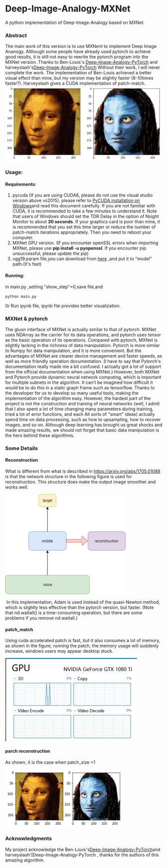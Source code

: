 # Deep-Image-Analogy-MXNet
A python implementation of Deep-Image-Analogy based on MXNet.
### Abstract
The main work of this version is to use MXNent to implement Deep Image Ananogy. Although some people have already used pytorch to achieve good results, it is still not easy to rewrite the pytorch program into the MXNet version.
Thanks to Ben-Louis's [Deep-Image-Analogy-PyTorch](https://github.com/Ben-Louis/Deep-Image-Analogy-PyTorch.git) and harveyslash's[Deep-Image-Analogy-PyTorch]( https://github.com/harveyslash/Deep-Image-Analogy-PyTorch.git) Without their work, I will never complete the work. The implementation of Ben-Louis achieved a better visual effect than mine, but my version may be slightly faster (8-10times faster?). Harveyslash gives a CUDA implementation of patch-match.
![](./result/result.png)

### Usage:
#### Requirements:
1. pycuda (If you are using CUDA8, please do not use the visual  studio version above vs2015), please refer to [PyCUDA installation on Windows](https://github.com/drasmuss/hessianfree/wiki/PyCUDA-installation-on-Windows)and read this document carefully. If you are not familiar with CUDA, it is recommended to take a few minutes to understand it. Note that users of Windows should set the TDR Delay in the option of Nsight Monitor to about **30 seconds**. If your graphics card is poor than mine, it is recommended that you set this time larger or reduce the number of patch-match iterations appropriately. Then you need to reboot your computer.
2. MXNet GPU version. (If you encounter openSSL errors when importing MXNet, please use **pip install -u pyopenssl**. If you encounter pip unsuccessful, please update the pip)
3. vgg19.param file,you can download from [here](https://apache-mxnet.s3-accelerate.dualstack.amazonaws.com/gluon/models/vgg19-f7134366.zip) ,and put it to "model" path.(It's fast)
#### Running:
in main.py ,setting "show_step"=0,save file,and
```
python main.py
```
0r
Run ipynb file, ipynb file provides better visualization.
### MXNet & pytorch
The gluon interface of MXNet is actually similar to that of pytorch. MXNet uses NDArray as the carrier for its data operations, and pytorch uses tensor as the basic operation of its operations. Compared with pytorch, MXNet is slightly lacking in the richness of data manipulation. Pytorch is more similar to Numpy for data manipulation, and it is more convenient. But the advantages of MXNet are clearer device management and faster speeds, as well as more friendly operation documentation. (I have to say that Pytorch's documentation really made me a bit confused. I actually got a lot of support from the official documentation when using MXNet.)
However, both MXNet and Pytorch provide dynamic neural network computing, which is important for multiple subnets in the algorithm. It can't be imagined how difficult it would be to do this in a static graph frame such as tensorflow. Thanks to the developer for us to develop so many useful tools, making the implementation of the algorithm easy.
However, the hardest part of the project is not the construction and training of neural networks (well, I admit that I also spent a lot of time changing many parameters during training, tried a lot of error functions, and each All sorts of "smart" ideas) actually spend time on data processing, such as how to upsampling, how to recover images, and so on. Although deep learning has brought us great shocks and made amazing results, we should not forget that basic data manipulation is the hero behind these algorithms.
### Some Details
#### Reconstruction
What is different from what is described in https://arxiv.org/abs/1705.01088 is that the network structure in the following figure is used for reconstruction. This structure does make the output image smoother and works well.

![](./result/DIA_1.png)

 In this implementation, Adam is used instead of the quasi-Newton method, which is slightly less effective than the pytorch version, but faster. (Note that nd.waitall() is a time-consuming operation, but there are some problems if you remove nd.waitall.)
#### patch_match
Using cuda accelerated patch is fast, but it also consumes a lot of memory, as shown in the figure, running the patch, the memory usage will suddenly increase, windows users may appear desktop stuck.

![](./result/DIA_2.PNG)
#### parch reconstruction
As shown, it is the case when patch_size =1

![](./result/result_A.png)
### Acknowledgments
My project acknowledge the Ben-Louis's[Deep-Image-Analogy-PyTorch](https://github.com/Ben-Louis/Deep-Image-Analogy-PyTorch.git)and harveyslash'[Deep-Image-Analogy-PyTorch , thanks for the authors of this amazing algorithm.
